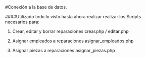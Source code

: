 #Conexión a la base de datos.

####Utilizado todo lo visto hasta ahora realizar realizar los Scripts necesarios para:

1. Crear, editar y borrar reparaciones crear.php / editar.php

2. Asignar empleados a reparaciones asignar_empleados.php

3. Asignar piezas a reparaciones asignar_piezas.php
